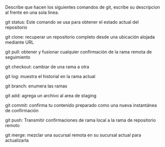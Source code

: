 Describe que hacen los siguientes comandos de git, escribe su descripcion al frente en una sola linea.

git status: Este comando se usa para obtener el estado actual del repositorio

git clone: recuperar un repositorio completo desde una ubicación alojada mediante URL

git pull: obtener y fusionar cualquier confirmación de la rama remota de seguimiento

git checkout: cambiar de una rama a otra

git log: muestra el historial en la rama actual

git branch: enumera las ramas

git add: agrega un archivo al area de staging

git commit: confirma tu contenido preparado como una nueva instantánea de confirmación

git push: Transmitir confirmaciones de rama local a la rama de repositorio remoto

git merge: mezclar una sucursal remota en su sucursal actual para actualizarla
